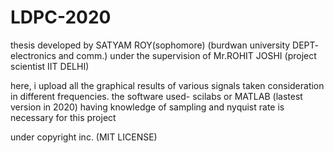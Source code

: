 # LDPC-2020
thesis developed by SATYAM ROY(sophomore) (burdwan university DEPT- electronics and comm.) under the supervision of Mr.ROHIT JOSHI (project scientist IIT DELHI)

here, i upload all the graphical results of various signals taken consideration in different frequencies.
the software used- scilabs or MATLAB (lastest version in 2020)
having knowledge of sampling and nyquist rate is necessary for this project

under copyright inc. (MIT LICENSE)
